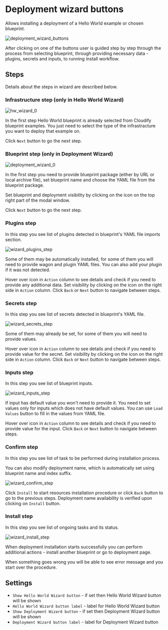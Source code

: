 # Deployment wizard buttons
Allows installing a deployment of a Hello World example or chosen blueprint. 

![deployment_wizard_buttons](https://docs.cloudify.co/latest/images/ui/widgets/deployment_wizard_buttons.png)

After clicking on one of the buttons user is guided step by step through the process from selecting blueprint, through providing necessary data - plugins, secrets and inputs, to running install workflow.

## Steps

Details about the steps in wizard are described below.

### Infrastructure step (only in Hello World Wizard)
![hw_wizard_0](https://docs.cloudify.co/latest/images/ui/widgets/deployment_wizard_buttons_hw_wizard_0.png)

In the first step Hello World blueprint is already selected from Cloudify blueprint examples. You just need to select the type of the infrastracture you want to deploy that example on.

Click `Next` button to go the next step.

### Blueprint step (only in Deployment Wizard)
![deployment_wizard_0](https://docs.cloudify.co/latest/images/ui/widgets/deployment_wizard_buttons_deployment_wizard_0.png)

In the first step you need to provide blueprint package (either by URL or local archive file), set blueprint name and choose the YAML file from the blueprint package. 

Set blueprint and deployment visibility by clicking on the icon on the top right part of the modal window.

Click `Next` button to go the next step.
 
### Plugins step 
In this step you see list of plugins detected in blueprint's YAML file imports section. 

![wizard_plugins_step](https://docs.cloudify.co/latest/images/ui/widgets/deployment_wizard_buttons_hw_wizard_plugins.png)

Some of them may be automatically installed, for some of them you will need to provide wagon and plugin YAML files. You can also add your plugin if it was not detected.

Hover over icon in `Action` column to see details and check if you need to provide any additional data. Set visibility by clicking on the icon on the right side in `Action` column. Click `Back` or `Next` button to navigate between steps.

### Secrets step 
In this step you see list of secrets detected in blueprint's YAML file. 

![wizard_secrets_step](https://docs.cloudify.co/latest/images/ui/widgets/deployment_wizard_buttons_hw_wizard_secrets.png)

Some of them may already be set, for some of them you will need to provide values.

Hover over icon in `Action` column to see details and check if you need to provide value for the secret. Set visibility by clicking on the icon on the right side in `Action` column. Click `Back` or `Next` button to navigate between steps.

### Inputs step 
In this step you see list of blueprint inputs. 

![wizard_inputs_step](https://docs.cloudify.co/latest/images/ui/widgets/deployment_wizard_buttons_hw_wizard_inputs.png)

If input has default value you won't need to provide it. You need to set values only for inputs which does not have default values. You can use `Load Values` button to fill in the values from YAML file.

Hover over icon in `Action` column to see details and check if you need to provide value for the input. Click `Back` or `Next` button to navigate between steps.

### Confirm step 
In this step you see list of task to be performed during installation process. 

You can also modify deployment name, which is automatically set using blueprint name and index suffix. 

![wizard_confirm_step](https://docs.cloudify.co/latest/images/ui/widgets/deployment_wizard_buttons_hw_wizard_confirm.png)

Click `Install` to start resources installation procedure or click `Back` button to go to the previous steps. Deployment name availability is verified upon clicking on `Install` button.

### Install step 
In this step you see list of ongoing tasks and its status. 

![wizard_install_step](https://docs.cloudify.co/latest/images/ui/widgets/deployment_wizard_buttons_hw_wizard_install.png)

When deployment installation starts successfully you can perform additional actions - install another blueprint or go to deployment page.

When something goes wrong you will be able to see error message and you start over the procedure.


## Settings

* `Show Hello World Wizard button` - if set then Hello World Wizard button will be shown
* `Hello World Wizard button label` - label for Hello World Wizard button
* `Show Deployment Wizard button` - if set then Deployment Wizard button will be shown
* `Deployment Wizard button label` - label for Deployment Wizard button 
